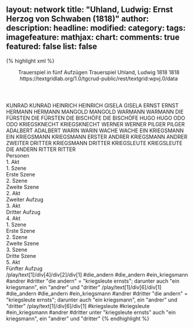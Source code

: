 layout: network
title: "Uhland, Ludwig: Ernst Herzog von Schwaben (1818)"
author:
description:
headline:
modified:
category:
tags:
imagefeature:
mathjax:
chart:
comments: true
featured: false
list: false
---
{% highlight xml %}
<?xml-model href="https://raw.githubusercontent.com/DLiNa/project/master/rules/lina.rnc"?><?xml-model href="https://raw.githubusercontent.com/DLiNa/project/master/rules/lina.sch"?>
<play xmlns="http://lina.digital">
  <header>
    <title>Ernst Herzog von Schwaben</title>
    <subtitle>Trauerspiel in fünf Aufzügen</subtitle>
    <genretitle>Trauerspiel</genretitle>
    <author>Uhland, Ludwig</author>
    <date type="print" when="1818">1818</date>
    <date type="premiere" when="1818">1818</date>
    <date type="written"/>
    <source>https://textgridlab.org/1.0/tgcrud-public/rest/textgrid:wpvj.0/data</source>
  </header>
  <personae>
    <character>
      <name>KUNRAD</name>
      <alias xml:id="kunrad">
        <name>KUNRAD</name>
      </alias>
    </character>
    <character>
      <name>HEINRICH</name>
      <alias xml:id="heinrich">
        <name>HEINRICH</name>
      </alias>
    </character>
    <character>
      <name>GISELA</name>
      <alias xml:id="gisela">
        <name>GISELA</name>
      </alias>
    </character>
    <character>
      <name>ERNST</name>
      <alias xml:id="ernst">
        <name>ERNST</name>
      </alias>
    </character>
    <character>
      <name>HERMANN</name>
      <alias xml:id="hermann">
        <name>HERMANN</name>
      </alias>
    </character>
    <character>
      <name>MANGOLD</name>
      <alias xml:id="mangold">
        <name>MANGOLD</name>
      </alias>
    </character>
    <character>
      <name>WARMANN</name>
      <alias xml:id="warmann">
        <name>WARMANN</name>
      </alias>
    </character>
    <character>
      <name>DIE FÜRSTEN</name>
      <alias xml:id="die_fürsten">
        <name>DIE FÜRSTEN</name>
      </alias>
    </character>
    <character>
      <name>DIE BISCHÖFE</name>
      <alias xml:id="die_bischöfe">
        <name>DIE BISCHÖFE</name>
      </alias>
    </character>
    <character>
      <name>HUGO</name>
      <alias xml:id="hugo">
        <name>HUGO</name>
      </alias>
    </character>
    <character>
      <name>ODO</name>
      <alias xml:id="odo">
        <name>ODO</name>
      </alias>
    </character>
    <character>
      <name>KRIEGSKNECHT</name>
      <alias xml:id="kriegsknecht">
        <name>KRIEGSKNECHT</name>
      </alias>
    </character>
    <character>
      <name>WERNER</name>
      <alias xml:id="werner">
        <name>WERNER</name>
      </alias>
    </character>
    <character>
      <name>PILGER</name>
      <alias xml:id="pilger">
        <name>PILGER</name>
      </alias>
    </character>
    <character>
      <name>ADALBERT</name>
      <alias xml:id="adalbert">
        <name>ADALBERT</name>
      </alias>
    </character>
    <character>
      <name>WARIN</name>
      <alias xml:id="warin">
        <name>WARIN</name>
      </alias>
    </character>
    <character>
      <name>WACHE</name>
      <alias xml:id="wache">
        <name>WACHE</name>
      </alias>
    </character>
    <character>
      <name>EIN KRIEGSMANN</name>
      <alias xml:id="ein_kriegsmann">
        <name>EIN KRIEGSMANN</name>
      </alias>
      <alias xml:id="kriegsmann">
        <name>KRIEGSMANN</name>
      </alias>
      <alias xml:id="erster">
        <name>ERSTER</name>
      </alias>
    </character>
    <character>
      <name>ANDRER KRIEGSMANN</name>
      <alias xml:id="andrer">
        <name>ANDRER</name>
      </alias>
      <alias xml:id="zweiter">
        <name>ZWEITER</name>
      </alias>
    </character>
    <character>
      <name>DRITTER KRIEGSMANN</name>
      <alias xml:id="dritter">
        <name>DRITTER</name>
      </alias>
    </character>
    <character>
      <name>KRIEGSLEUTE</name>
      <alias xml:id="kriegsleute">
        <name>KRIEGSLEUTE</name>
      </alias>
      <alias xml:id="die_andern">
        <name>DIE ANDERN</name>
      </alias>
    </character>
    <character>
      <name>RITTER</name>
      <alias xml:id="ritter">
        <name>RITTER</name>
      </alias>
    </character>
  </personae>
  <text>
    <div>
      <head>Personen</head>
    </div>
    <div>
      <head>1. Akt</head>
      <div>
        <head>1. Szene</head>
        <div>
          <head>Erste Szene</head>
          <sp who="#kunrad">
            <amount n="9" unit="speech_acts"/>
            <amount n="782" unit="words"/>
            <amount n="116" unit="lines"/>
            <amount n="4526" unit="chars"/>
          </sp>
          <sp who="#heinrich">
            <amount n="4" unit="speech_acts"/>
            <amount n="92" unit="words"/>
            <amount n="14" unit="lines"/>
            <amount n="514" unit="chars"/>
          </sp>
          <sp who="#gisela">
            <amount n="11" unit="speech_acts"/>
            <amount n="530" unit="words"/>
            <amount n="77" unit="lines"/>
            <amount n="2998" unit="chars"/>
          </sp>
          <sp who="#ernst">
            <amount n="4" unit="speech_acts"/>
            <amount n="147" unit="words"/>
            <amount n="22" unit="lines"/>
            <amount n="802" unit="chars"/>
          </sp>
          <sp who="#hermann">
            <amount n="2" unit="speech_acts"/>
            <amount n="12" unit="words"/>
            <amount n="2" unit="lines"/>
            <amount n="63" unit="chars"/>
          </sp>
        </div>
      </div>
      <div>
        <head>2. Szene</head>
        <div>
          <head>Zweite Szene</head>
          <sp who="#mangold">
            <amount n="8" unit="speech_acts"/>
            <amount n="248" unit="words"/>
            <amount n="36" unit="lines"/>
            <amount n="1320" unit="chars"/>
          </sp>
          <sp who="#warmann">
            <amount n="10" unit="speech_acts"/>
            <amount n="710" unit="words"/>
            <amount n="108" unit="lines"/>
            <amount n="4039" unit="chars"/>
          </sp>
          <sp who="#kunrad">
            <amount n="12" unit="speech_acts"/>
            <amount n="759" unit="words"/>
            <amount n="113" unit="lines"/>
            <amount n="4335" unit="chars"/>
          </sp>
          <sp who="#ernst">
            <amount n="10" unit="speech_acts"/>
            <amount n="499" unit="words"/>
            <amount n="68" unit="lines"/>
            <amount n="2679" unit="chars"/>
          </sp>
          <sp who="#gisela">
            <amount n="3" unit="speech_acts"/>
            <amount n="13" unit="words"/>
            <amount n="3" unit="lines"/>
            <amount n="75" unit="chars"/>
          </sp>
          <sp who="#die_fürsten">
            <amount n="1" unit="speech_acts"/>
            <amount n="6" unit="words"/>
            <amount n="1" unit="lines"/>
            <amount n="39" unit="chars"/>
          </sp>
          <sp who="#die_bischöfe">
            <amount n="1" unit="speech_acts"/>
            <amount n="7" unit="words"/>
            <amount n="1" unit="lines"/>
            <amount n="41" unit="chars"/>
          </sp>
        </div>
      </div>
    </div>
    <div>
      <head>2. Akt</head>
      <div>
        <head>Zweiter Aufzug</head>
        <sp who="#ernst">
          <amount n="24" unit="speech_acts"/>
          <amount n="817" unit="words"/>
          <amount n="122" unit="lines"/>
          <amount n="4441" unit="chars"/>
        </sp>
        <sp who="#hugo">
          <amount n="12" unit="speech_acts"/>
          <amount n="535" unit="words"/>
          <amount n="80" unit="lines"/>
          <amount n="2992" unit="chars"/>
        </sp>
        <sp who="#odo">
          <amount n="10" unit="speech_acts"/>
          <amount n="164" unit="words"/>
          <amount n="29" unit="lines"/>
          <amount n="897" unit="chars"/>
        </sp>
        <sp who="#kriegsknecht">
          <amount n="3" unit="speech_acts"/>
          <amount n="7" unit="words"/>
          <amount n="4" unit="lines"/>
          <amount n="36" unit="chars"/>
        </sp>
        <sp who="#werner">
          <amount n="13" unit="speech_acts"/>
          <amount n="1497" unit="words"/>
          <amount n="215" unit="lines"/>
          <amount n="8315" unit="chars"/>
        </sp>
      </div>
    </div>
    <div>
      <head>3. Akt</head>
      <div>
        <head>Dritter Aufzug</head>
        <sp who="#gisela">
          <amount n="18" unit="speech_acts"/>
          <amount n="1247" unit="words"/>
          <amount n="174" unit="lines"/>
          <amount n="6731" unit="chars"/>
        </sp>
        <sp who="#hugo">
          <amount n="3" unit="speech_acts"/>
          <amount n="105" unit="words"/>
          <amount n="17" unit="lines"/>
          <amount n="616" unit="chars"/>
        </sp>
        <sp who="#kunrad">
          <amount n="4" unit="speech_acts"/>
          <amount n="225" unit="words"/>
          <amount n="32" unit="lines"/>
          <amount n="1249" unit="chars"/>
        </sp>
        <sp who="#mangold">
          <amount n="4" unit="speech_acts"/>
          <amount n="289" unit="words"/>
          <amount n="43" unit="lines"/>
          <amount n="1655" unit="chars"/>
        </sp>
        <sp who="#pilger">
          <amount n="4" unit="speech_acts"/>
          <amount n="173" unit="words"/>
          <amount n="24" unit="lines"/>
          <amount n="921" unit="chars"/>
        </sp>
        <sp who="#adalbert">
          <amount n="6" unit="speech_acts"/>
          <amount n="644" unit="words"/>
          <amount n="89" unit="lines"/>
          <amount n="3504" unit="chars"/>
        </sp>
      </div>
    </div>
    <div>
      <head>4. Akt</head>
      <div>
        <head>1. Szene</head>
        <div>
          <head>Erste Szene</head>
          <sp who="#werner">
            <amount n="8" unit="speech_acts"/>
            <amount n="308" unit="words"/>
            <amount n="42" unit="lines"/>
            <amount n="1640" unit="chars"/>
          </sp>
          <sp who="#adalbert">
            <amount n="7" unit="speech_acts"/>
            <amount n="187" unit="words"/>
            <amount n="26" unit="lines"/>
            <amount n="978" unit="chars"/>
          </sp>
          <sp who="#ernst">
            <amount n="5" unit="speech_acts"/>
            <amount n="132" unit="words"/>
            <amount n="20" unit="lines"/>
            <amount n="744" unit="chars"/>
          </sp>
          <sp who="#warin">
            <amount n="1" unit="speech_acts"/>
            <amount n="326" unit="words"/>
            <amount n="44" unit="lines"/>
            <amount n="1751" unit="chars"/>
          </sp>
        </div>
      </div>
      <div>
        <head>2. Szene</head>
        <div>
          <head>Zweite Szene</head>
          <sp who="#warmann">
            <amount n="8" unit="speech_acts"/>
            <amount n="260" unit="words"/>
            <amount n="40" unit="lines"/>
            <amount n="1495" unit="chars"/>
          </sp>
          <sp who="#mangold">
            <amount n="9" unit="speech_acts"/>
            <amount n="116" unit="words"/>
            <amount n="20" unit="lines"/>
            <amount n="644" unit="chars"/>
          </sp>
          <sp who="#wache">
            <amount n="1" unit="speech_acts"/>
            <amount n="12" unit="words"/>
            <amount n="2" unit="lines"/>
            <amount n="74" unit="chars"/>
          </sp>
          <sp who="#werner">
            <amount n="6" unit="speech_acts"/>
            <amount n="420" unit="words"/>
            <amount n="56" unit="lines"/>
            <amount n="2245" unit="chars"/>
          </sp>
        </div>
      </div>
      <div>
        <head>3. Szene</head>
        <div>
          <head>Dritte Szene</head>
          <sp who="#ernst">
            <amount n="7" unit="speech_acts"/>
            <amount n="370" unit="words"/>
            <amount n="49" unit="lines"/>
            <amount n="1934" unit="chars"/>
          </sp>
          <sp who="#werner">
            <amount n="5" unit="speech_acts"/>
            <amount n="493" unit="words"/>
            <amount n="66" unit="lines"/>
            <amount n="2651" unit="chars"/>
          </sp>
          <sp who="#warin">
            <amount n="2" unit="speech_acts"/>
            <amount n="35" unit="words"/>
            <amount n="5" unit="lines"/>
            <amount n="196" unit="chars"/>
          </sp>
          <sp who="#die_andern #ein_kriegsmann #andrer #dritter">
            <amount n="2" unit="speech_acts"/>
            <amount n="8" unit="words"/>
            <amount n="2" unit="lines"/>
            <amount n="43" unit="chars"/>
          </sp>
          <sp who="#adalbert">
            <amount n="2" unit="speech_acts"/>
            <amount n="106" unit="words"/>
            <amount n="14" unit="lines"/>
            <amount n="562" unit="chars"/>
          </sp>
        </div>
      </div>
    </div>
    <div>
      <head>5. Akt</head>
      <div>
        <head>Fünfter Aufzug</head>
        <sp who="#mangold">
          <amount n="5" unit="speech_acts"/>
          <amount n="178" unit="words"/>
          <amount n="26" unit="lines"/>
          <amount n="987" unit="chars"/>
        </sp>
        <sp who="#warmann">
          <amount n="4" unit="speech_acts"/>
          <amount n="96" unit="words"/>
          <amount n="15" unit="lines"/>
          <amount n="528" unit="chars"/>
        </sp>
        <sp who="#wache">
          <amount n="1" unit="speech_acts"/>
          <amount n="15" unit="words"/>
          <amount n="3" unit="lines"/>
          <amount n="85" unit="chars"/>
        </sp>
        <sp who="#werner">
          <amount n="4" unit="speech_acts"/>
          <amount n="166" unit="words"/>
          <amount n="23" unit="lines"/>
          <amount n="909" unit="chars"/>
        </sp>
        <sp who="#ernst">
          <amount n="9" unit="speech_acts"/>
          <amount n="252" unit="words"/>
          <amount n="38" unit="lines"/>
          <amount n="1358" unit="chars"/>
        </sp>
        <sp who="#adalbert">
          <amount n="25" unit="speech_acts"/>
          <amount n="706" unit="words"/>
          <amount n="99" unit="lines"/>
          <amount n="3725" unit="chars"/>
        </sp>
        <sp who="#warin">
          <amount n="3" unit="speech_acts"/>
          <amount n="100" unit="words"/>
          <amount n="16" unit="lines"/>
          <amount n="583" unit="chars"/>
        </sp>
        <sp who="#die_andern #ein_kriegsmann #andrer #dritter">
          <amount n="1" unit="speech_acts"/>
          <amount n="4" unit="words"/>
          <amount n="1" unit="lines"/>
          <amount n="17" unit="chars"/>
        </sp>
        <sp who="#ein_kriegsmann">
          <amount n="1" unit="speech_acts"/>
          <amount n="5" unit="words"/>
          <amount n="1" unit="lines"/>
          <amount n="31" unit="chars"/>
        </sp>
        <sp who="#andrer">
          <amount n="8" unit="speech_acts"/>
          <amount n="32" unit="words"/>
          <amount n="11" unit="lines"/>
          <amount n="173" unit="chars"/>
        </sp>
        <sp who="#dritter">
          <amount n="6" unit="speech_acts"/>
          <amount n="44" unit="words"/>
          <amount n="9" unit="lines"/>
          <amount n="228" unit="chars"/>
        </sp>
        <sp who="#kriegsmann">
          <amount n="8" unit="speech_acts"/>
          <amount n="51" unit="words"/>
          <amount n="11" unit="lines"/>
          <amount n="275" unit="chars"/>
        </sp>
        <sp who="#erster">
          <amount n="1" unit="speech_acts"/>
          <amount n="8" unit="words"/>
          <amount n="2" unit="lines"/>
          <amount n="47" unit="chars"/>
        </sp>
        <sp who="#zweiter">
          <amount n="1" unit="speech_acts"/>
          <amount n="5" unit="words"/>
          <amount n="2" unit="lines"/>
          <amount n="28" unit="chars"/>
        </sp>
        <sp who="#kriegsleute #ein_kriegsmann #andrer #dritter">
          <amount n="1" unit="speech_acts"/>
          <amount n="3" unit="words"/>
          <amount n="1" unit="lines"/>
          <amount n="15" unit="chars"/>
        </sp>
        <sp who="#ritter">
          <amount n="1" unit="speech_acts"/>
          <amount n="7" unit="words"/>
          <amount n="1" unit="lines"/>
          <amount n="37" unit="chars"/>
        </sp>
        <sp who="#kunrad">
          <amount n="3" unit="speech_acts"/>
          <amount n="48" unit="words"/>
          <amount n="7" unit="lines"/>
          <amount n="276" unit="chars"/>
        </sp>
        <sp who="#gisela">
          <amount n="5" unit="speech_acts"/>
          <amount n="289" unit="words"/>
          <amount n="40" unit="lines"/>
          <amount n="1526" unit="chars"/>
        </sp>
        <sp who="#hugo">
          <amount n="1" unit="speech_acts"/>
          <amount n="129" unit="words"/>
          <amount n="19" unit="lines"/>
          <amount n="748" unit="chars"/>
        </sp>
        <sp who="#heinrich">
          <amount n="1" unit="speech_acts"/>
          <amount n="6" unit="words"/>
          <amount n="1" unit="lines"/>
          <amount n="45" unit="chars"/>
        </sp>
      </div>
    </div>
  </text>
  <documentation>
    <change n="1" type="expandCollectivePartially" who="peertrilcke">
      <path>/play/text[1]/div[4]/div[2]/div[1]</path>
      <orig>#die_andern</orig>
      <corr>#die_andern #ein_kriegsmann #andrer #dritter</corr>
      <comment>"die andern" = "kriegsleute ernsts"; darunter auch "ein kriegsmann", ein "andrer" und "dritter" </comment>
    </change>
    <change n="2" type="expandCollectivePartially" who="peertrilcke">
      <path>/play/text[1]/div[6]/div[1]</path>
      <orig>#die_andern</orig>
      <corr>#die_andern #ein_kriegsmann #andrer #dritter</corr>
      <comment>"die andern" = "kriegsleute ernsts"; darunter auch "ein kriegsmann", ein "andrer" und "dritter" </comment>
    </change>
    <change n="3" type="expandCollectivePartially" who="peertrilcke">
      <path>/play/text[1]/div[6]/div[1]</path>
      <orig>#kriegsleute</orig>
      <corr>#kriegsleute #ein_kriegsmann #andrer #dritter</corr>
      <comment> unter "kriegsleute ernsts" auch "ein kriegsmann", ein "andrer" und "dritter" </comment>
    </change>
  </documentation>
</play>
{% endhighlight %}